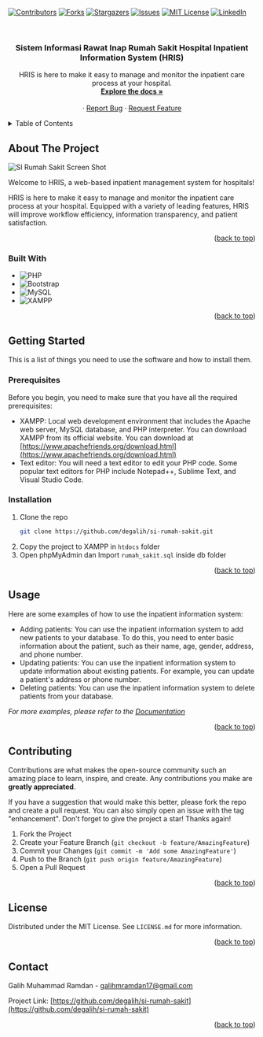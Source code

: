 <a name="readme-top"></a>

<!-- PROJECT SHIELDS -->

[![Contributors][contributors-shield]][contributors-url]
[![Forks][forks-shield]][forks-url]
[![Stargazers][stars-shield]][stars-url]
[![Issues][issues-shield]][issues-url]
[![MIT License][license-shield]][license-url]
[![LinkedIn][linkedin-shield]][linkedin-url]

<!-- PROJECT LOGO -->
<br />
<div align="center">
  <!-- <a href="https://github.com/degalih/si-rumah-sakit">
    <img src="images/logo.png" alt="Logo" width="80" height="80">
  </a> -->

<h3 align="center">Sistem Informasi Rawat Inap Rumah Sakit 
Hospital Inpatient Information System (HRIS)</h3>

  <p align="center">
    HRIS is here to make it easy to manage and monitor the inpatient care process at your hospital.
    <br />
    <a href="https://github.com/degalih/si-rumah-sakit"><strong>Explore the docs »</strong></a>
    <br />
    <br />
<!--     <a href="https://github.com/degalih/si-rumah-sakit">View Demo</a> -->
    ·
    <a href="https://github.com/degalih/si-rumah-sakit/issues">Report Bug</a>
    ·
    <a href="https://github.com/degalih/si-rumah-sakit/issues">Request Feature</a>
  </p>
</div>

<!-- TABLE OF CONTENTS -->
<details>
  <summary>Table of Contents</summary>
  <ol>
    <li>
      <a href="#about-the-project">About The Project</a>
      <ul>
        <li><a href="#built-with">Built With</a></li>
      </ul>
    </li>
    <li>
      <a href="#getting-started">Getting Started</a>
      <ul>
        <li><a href="#prerequisites">Prerequisites</a></li>
        <li><a href="#installation">Installation</a></li>
      </ul>
    </li>
    <li><a href="#usage">Usage</a></li>
    <li><a href="#roadmap">Roadmap</a></li>
    <li><a href="#contributing">Contributing</a></li>
    <li><a href="#license">License</a></li>
    <li><a href="#contact">Contact</a></li>
    <li><a href="#acknowledgments">Acknowledgments</a></li>
  </ol>
</details>

<!-- ABOUT THE PROJECT -->

## About The Project

![SI Rumah Sakit Screen Shot][product-screenshot]

Welcome to HRIS, a web-based inpatient management system for hospitals!

HRIS is here to make it easy to manage and monitor the inpatient care process at your hospital. Equipped with a variety of leading features, HRIS will improve workflow efficiency, information transparency, and patient satisfaction.

<p align="right">(<a href="#readme-top">back to top</a>)</p>

### Built With

- ![PHP][PHP]
- ![Bootstrap][Bootstrap]
- ![MySQL][MySQL]
- ![XAMPP][XAMPP]

<p align="right">(<a href="#readme-top">back to top</a>)</p>

<!-- GETTING STARTED -->

## Getting Started

This is a list of things you need to use the software and how to install them.

### Prerequisites

Before you begin, you need to make sure that you have all the required prerequisites:

- XAMPP: Local web development environment that includes the Apache web server, MySQL database, and PHP interpreter. You can download XAMPP from its official website. You can download at [https://www.apachefriends.org/download.html](https://www.apachefriends.org/download.html)
- Text editor: You will need a text editor to edit your PHP code. Some popular text editors for PHP include Notepad++, Sublime Text, and Visual Studio Code.

### Installation

1. Clone the repo
   ```sh
   git clone https://github.com/degalih/si-rumah-sakit.git
   ```
2. Copy the project to XAMPP in `htdocs` folder
3. Open phpMyAdmin dan Import `rumah_sakit.sql` inside db folder

<p align="right">(<a href="#readme-top">back to top</a>)</p>

<!-- USAGE EXAMPLES -->

## Usage

Here are some examples of how to use the inpatient information system:

- Adding patients: You can use the inpatient information system to add new patients to your database. To do this, you need to enter basic information about the patient, such as their name, age, gender, address, and phone number.
- Updating patients: You can use the inpatient information system to update information about existing patients. For example, you can update a patient's address or phone number.
- Deleting patients: You can use the inpatient information system to delete patients from your database.

_For more examples, please refer to the [Documentation](https://example.com)_

<p align="right">(<a href="#readme-top">back to top</a>)</p>

<!-- ROADMAP -->

<!-- ## Roadmap

- [ ] Feature 1
- [ ] Feature 2
- [ ] Feature 3
  - [ ] Nested Feature

See the [open issues](https://github.com/degalih/si-rumah-sakit/issues) for a full list of proposed features (and known issues).

<p align="right">(<a href="#readme-top">back to top</a>)</p> -->

<!-- CONTRIBUTING -->

## Contributing

Contributions are what makes the open-source community such an amazing place to learn, inspire, and create. Any contributions you make are **greatly appreciated**.

If you have a suggestion that would make this better, please fork the repo and create a pull request. You can also simply open an issue with the tag "enhancement".
Don't forget to give the project a star! Thanks again!

1. Fork the Project
2. Create your Feature Branch (`git checkout -b feature/AmazingFeature`)
3. Commit your Changes (`git commit -m 'Add some AmazingFeature'`)
4. Push to the Branch (`git push origin feature/AmazingFeature`)
5. Open a Pull Request

<p align="right">(<a href="#readme-top">back to top</a>)</p>

<!-- LICENSE -->

## License

Distributed under the MIT License. See `LICENSE.md` for more information.

<p align="right">(<a href="#readme-top">back to top</a>)</p>

<!-- CONTACT -->

## Contact

Galih Muhammad Ramdan - galihmramdan17@gmail.com

Project Link: [https://github.com/degalih/si-rumah-sakit](https://github.com/degalih/si-rumah-sakit)

<p align="right">(<a href="#readme-top">back to top</a>)</p>

<!-- ACKNOWLEDGMENTS -->

<!-- ## Acknowledgments

- []()
- []()
- []()

<p align="right">(<a href="#readme-top">back to top</a>)</p> -->

<!-- MARKDOWN LINKS & IMAGES -->
<!-- https://www.markdownguide.org/basic-syntax/#reference-style-links -->

[contributors-shield]: https://img.shields.io/github/contributors/degalih/si-rumah-sakit.svg?style=for-the-badge
[contributors-url]: https://github.com/degalih/si-rumah-sakit/graphs/contributors
[forks-shield]: https://img.shields.io/github/forks/degalih/si-rumah-sakit.svg?style=for-the-badge
[forks-url]: https://github.com/degalih/si-rumah-sakit/network/members
[stars-shield]: https://img.shields.io/github/stars/degalih/si-rumah-sakit.svg?style=for-the-badge
[stars-url]: https://github.com/degalih/si-rumah-sakit/stargazers
[issues-shield]: https://img.shields.io/github/issues/degalih/si-rumah-sakit.svg?style=for-the-badge
[issues-url]: https://github.com/degalih/si-rumah-sakit/issues
[license-shield]: https://img.shields.io/github/license/degalih/si-rumah-sakit.svg?style=for-the-badge
[license-url]: https://github.com/degalih/si-rumah-sakit/blob/master/LICENSE.md
[linkedin-shield]: https://img.shields.io/badge/-LinkedIn-black.svg?style=for-the-badge&logo=linkedin&colorB=555
[linkedin-url]: https://linkedin.com/in/https://www.linkedin.com/in/galihmr/
[product-screenshot]: https://res.cloudinary.com/stunt-shield-cloudinary/image/upload/v1704008526/Porto%20Web%20Assets/01_jdidky.png
[PHP]: https://img.shields.io/badge/php-%23777BB4.svg?style=for-the-badge&logo=php&logoColor=white
[Bootstrap]: https://img.shields.io/badge/Bootstrap-563D7C?style=for-the-badge&logo=bootstrap&logoColor=white
[MySQL]: https://img.shields.io/badge/mysql-%2300f.svg?style=for-the-badge&logo=mysql&logoColor=white
[XAMPP]: https://img.shields.io/badge/Xampp-F37623?style=for-the-badge&logo=xampp&logoColor=white
